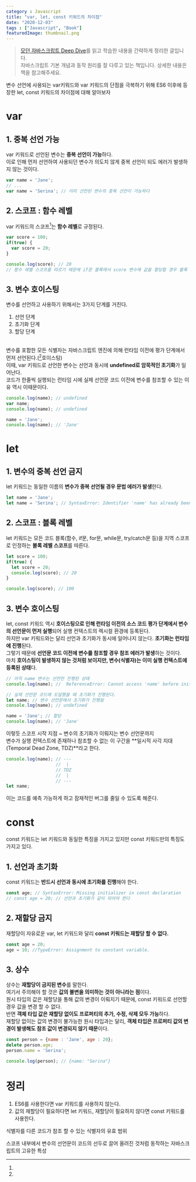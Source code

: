 ```yaml
---
category : Javascript
title: "var, let, const 키워드의 차이점"
date: "2020-12-03"
tags : ["Javascript", "Book"]
featuredImage: thumbnail.png
---
```


> [모던 자바스크립트 Deep Dive](http://www.yes24.com/Product/Goods/92742567)를 읽고 학습한 내용을 간략하게 정리한 글입니다.<br/>
> 자바스크립트 기본 개념과 동작 원리를 잘 다루고 있는 책입니다. 상세한 내용은 책을 참고해주세요.

변수 선언에 사용되는 var키워드와 var 키워드의 단점을 극복하기 위해 ES6 이후에 등장한 let, const 키워드의 차이점에 대해 알아보자

# var
## 1. 중복 선언 가능
var 키워드로 선언된 변수는 **중복 선언이 가능**하다.<br/>
이로 인해 먼저 선언하여 사용되던 변수가 의도치 않게 중복 선언이 되도 에러가 발생하지 않는 것이다.
```javascript
var name = 'Jane';
// ...
var name = 'Serina'; // 이미 선언된 변수의 중복 선언이 가능하다
```

## 2. 스코프 : 함수 레벨
var 키워드의 스코프[^fn1]는 **함수 레벨**로 규정된다.
```javascript
var score = 100;
if(true) {
  var score = 20;
}

console.log(score); // 20
// 함수 레벨 스코프를 따르기 때문에 if문 블록에서 score 변수에 값을 할당할 경우 블록 밖의 변수로 재선언된다.
```

## 3. 변수 호이스팅
변수를 선언하고 사용하기 위해서는 3가지 단계를 거친다.
1. 선언 단계
2. 초기화 단계
3. 할당 단계 
<br/><br/>

변수를 포함한 모든 식별자는 자바스크립트 엔진에 의해 런타임 이전에 평가 단계에서 먼저 선언된다.([^fn2]호이스팅)<br/>
이때, var 키워드로 선언한 변수는 선언과 동시에 **undefined로 암묵적인 초기화**가 일어난다.<br/>
코드가 한줄씩 실행되는 런타임 시에 실제 선언문 코드 이전에 변수를 참조할 수 있는 이유 역시 이때문이다.<br/>
```javascript
console.log(name); // undefined
var name;
console.log(name); // undefined

name = 'Jane';
console.log(name); // 'Jane'
```


# let
## 1. 변수의 중복 선언 금지
let 키워드는 동일한 이름의 **변수가 중복 선언될 경우 문법 에러가 발생**한다.
```javascript
let name = 'Jane';
let name = 'Serina'; // SyntaxError: Identifier 'name' has already been declared
```

## 2. 스코프 : 블록 레벨
let 키워드는 모든 코드 블록(함수, if문, for문, while문, try/catch문 등)을 지역 스코프로 인정하는 **블록 레벨 스코프**를 따른다.
```javascript
let score = 100;
if(true) {
  let score = 20;
  console.log(score); // 20
}

console.log(score); // 100
```

## 3. 변수 호이스팅
let, const 키워드 역시 **호이스팅으로 인해 런타임 이전의 소스 코드 평가 단계에서 변수의 선언문이 먼저 실행**되어 실행 컨텍스트의 렉시컬 환경에 등록된다.<br/>
하지만 var 키워드와는 달리 선언과 초기화가 동시에 일어나지 않는다. **초기화는 런타임에 진행**된다.<br/>
그렇기 때문에 **선언문 코드 이전에 변수를 참조할 경우 참조 에러가 발생**하는 것이다.<br/>
마치 **호이스팅이 발생하지 않는 것처럼 보이지만, 변수(식별자)는 이미 실행 컨텍스트에 등록된 상태**다.<br/>
```javascript
// 아직 name 변수는 선언만 진행된 상태
console.log(name); //  ReferenceError: Cannot access 'name' before initialization

// 실제 선언문 코드에 도달했을 때 초기화가 진행된다.
let name; // 변수 선언문에서 초기화가 진행됨
console.log(name); // undefined

name = 'Jane'; // 할당
console.log(name); // 'Jane'
```
이렇듯 스코프 시작 지점 ~ 변수의 초기화가 이뤄지는 변수 선언문까지<br/>
변수가 실행 컨텍스트에 존재하나 참조할 수 없는 이 구간을 **일시적 사각 지대(Temporal Dead Zone, TDZ)**라고 한다.
```javascript
console.log(name); // ---
                   //  |
                   // TDZ
                   //  |
                   // ---
let name;
```
이는 코드를 예측 가능하게 하고 잠재적인 버그를 줄일 수 있도록 해준다.


# const
const 키워드는 let 키워드와 동일한 특징을 가지고 있지만 const 키워드만의 특징도 가지고 있다.

## 1. 선언과 초기화
const 키워드는 **반드시 선언과 동시에 초기화를 진행**해야 한다.
```javascript
const age; // SyntaxError: Missing initializer in const declaration
// const age = 20; // 선언과 초기화가 같이 되어야 한다
```


## 2. 재할당 금지
재할당이 자유로운 var, let 키워드와 달리 **const 키워드는 재할당 할 수 없다.**
```javascript
const age = 20;
age = 10; //TypeError: Assignment to constant variable.
```

## 3. 상수
상수는 **재할당이 금지된 변수**를 말한다.<br/>
여기서 주의해야 할 것은 **값의 불변을 의미하는 것이 아니라는 점**이다.<br/>
원시 타입의 값은 재할당을 통해 값의 변경이 이뤄지기 때문에, const 키워드로 선언할 경우 값을 변경 할 수 없다.<br/>
반면 **객체 타입 값은 재할당 없이도 프로퍼티의 추가, 수정, 삭제 모두 가능**하다.<br/>
재할당 없이는 값의 변경이 불가능한 원시 타입과는 달리, **객체 타입은 프로퍼티 값의 변경이 발생해도 참조 값이 변경되지 않기 때문**이다.<br/>
```javascript
const person = {name : 'Jane', age : 20};
delete person.age;
person.name = 'Serina';

console.log(person); // {name: "Serina"}
```

# 정리
1. ES6를 사용한다면 var 키워드를 사용하지 않는다.
2. 값의 재할당이 필요하다면 let 키워드, 재할당이 필요하지 않다면 const 키워드를 사용한다.

[^fn1]:
  식별자를 다른 코드가 참조 할 수 있는 식별자의 유효 범위
[^fn2]:
  스코프 내부에서 변수의 선언문이 코드의 선두로 끌어 올려진 것처럼 동작하는 자바스크립트의 고유한 특성
